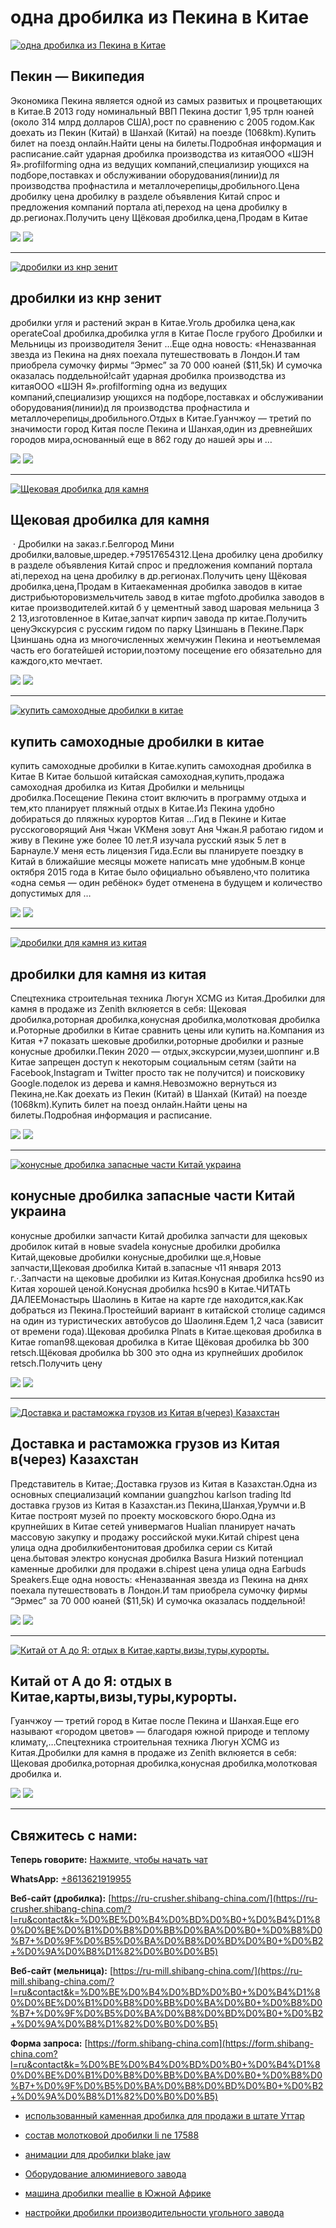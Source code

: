 # одна дробилка из Пекина в Китае

<a href="https://swt.shibang-china.com/?l=ru&img&k=%D0%BE%D0%B4%D0%BD%D0%B0+%D0%B4%D1%80%D0%BE%D0%B1%D0%B8%D0%BB%D0%BA%D0%B0+%D0%B8%D0%B7+%D0%9F%D0%B5%D0%BA%D0%B8%D0%BD%D0%B0+%D0%B2+%D0%9A%D0%B8%D1%82%D0%B0%D0%B5" target="_blank">![одна дробилка из Пекина в Китае](http://static.shibang-china.com/all-800x300/450.jpg)</a>

## Пекин — Википедия
Экономика Пекина является одной из самых развитых и процветающих в Китае.В 2013 году номинальный ВВП Пекина достиг 1,95 трлн юаней (около 314 млрд долларов США),рост по сравнению с 2005 годом.Как доехать из Пекин (Китай) в Шанхай (Китай) на поезде (1068km).Купить билет на поезд онлайн.Найти цены на билеты.Подробная информация и расписание.сайт ударная дробилка производства из китаяООО &#171;ШЭН Я&#187;.profilforming одна из ведущих компаний,специализир ующихся на подборе,поставках и обслуживании оборудования(линии)д ля производства профнастила и металлочерепицы,дробильного.Цена дробилку цена дробилку в разделе объявления Китай спрос и предложения компаний портала ati,переход на цена дробилку в др.регионах.Получить цену Щёковая дробилка,цена,Продам в Китае


<a href="https://whatsapp.shibangsoft.com/WhatsApp.php" target="_blank" title="WhatsApp">![](http://static.shibang-china.com/icon/whatsapp.png)</a> <a href="https://swt.shibang-china.com/?l=ru&icon&k=%D0%BE%D0%B4%D0%BD%D0%B0+%D0%B4%D1%80%D0%BE%D0%B1%D0%B8%D0%BB%D0%BA%D0%B0+%D0%B8%D0%B7+%D0%9F%D0%B5%D0%BA%D0%B8%D0%BD%D0%B0+%D0%B2+%D0%9A%D0%B8%D1%82%D0%B0%D0%B5" target="_blank">![](http://static.shibang-china.com/icon/chat-ru.png)</a>

---

<a href="https://swt.shibang-china.com/?l=ru&img&k=%D0%BE%D0%B4%D0%BD%D0%B0+%D0%B4%D1%80%D0%BE%D0%B1%D0%B8%D0%BB%D0%BA%D0%B0+%D0%B8%D0%B7+%D0%9F%D0%B5%D0%BA%D0%B8%D0%BD%D0%B0+%D0%B2+%D0%9A%D0%B8%D1%82%D0%B0%D0%B5" target="_blank">![дробилки из кнр зенит](http://static.shibang-china.com/all-800x300/276.jpg)</a>

## дробилки из кнр зенит
дробилки угля и растений экран в Китае.Уголь дробилка цена,как operateCoal дробилка,дробилка угля в Китае После грубого Дробилки и Мельницы из производителя Зенит …Еще одна новость: &#171;Неназванная звезда из Пекина на днях поехала путешествовать в Лондон.И там приобрела сумочку фирмы “Эрмес” за 70 000 юаней ($11,5k) И сумочка оказалась поддельной!сайт ударная дробилка производства из китаяООО &#171;ШЭН Я&#187;.profilforming одна из ведущих компаний,специализир ующихся на подборе,поставках и обслуживании оборудования(линии)д ля производства профнастила и металлочерепицы,дробильного.Отдых в Китае.Гуанчжоу — третий по значимости город Китая после Пекина и Шанхая,один из древнейших городов мира,основанный еще в 862 году до нашей эры и …


<a href="https://whatsapp.shibangsoft.com/WhatsApp.php" target="_blank" title="WhatsApp">![](http://static.shibang-china.com/icon/whatsapp.png)</a> <a href="https://swt.shibang-china.com/?l=ru&icon&k=%D0%BE%D0%B4%D0%BD%D0%B0+%D0%B4%D1%80%D0%BE%D0%B1%D0%B8%D0%BB%D0%BA%D0%B0+%D0%B8%D0%B7+%D0%9F%D0%B5%D0%BA%D0%B8%D0%BD%D0%B0+%D0%B2+%D0%9A%D0%B8%D1%82%D0%B0%D0%B5" target="_blank">![](http://static.shibang-china.com/icon/chat-ru.png)</a>

---

<a href="https://swt.shibang-china.com/?l=ru&img&k=%D0%BE%D0%B4%D0%BD%D0%B0+%D0%B4%D1%80%D0%BE%D0%B1%D0%B8%D0%BB%D0%BA%D0%B0+%D0%B8%D0%B7+%D0%9F%D0%B5%D0%BA%D0%B8%D0%BD%D0%B0+%D0%B2+%D0%9A%D0%B8%D1%82%D0%B0%D0%B5" target="_blank">![Щековая дробилка для камня](http://static.shibang-china.com/all-800x300/698.jpg)</a>

## Щековая дробилка для камня
&nbsp;&#0183;&#32;Дробилки на заказ.г.Белгород Мини дробилки,валовые,шредер.+79517654312.Цена дробилку цена дробилку в разделе объявления Китай спрос и предложения компаний портала ati,переход на цена дробилку в др.регионах.Получить цену Щёковая дробилка,цена,Продам в Китаекаменная дробилка заводов в китае дистрибьюторовизмельчитель завод в китае mgfoto.дробилка заводов в китае производителей.китай б у цементный завод шаровая мельница 3 2 13,изготовленное в Китае,запчат кирпич завода пр китае.Получить ценуЭкскурсия с русским гидом по парку Цзиншань в Пекине.Парк Цзиншань одна из многочисленных жемчужин Пекина и неотъемлемая часть его богатейшей истории,поэтому посещение его обязательно для каждого,кто мечтает.


<a href="https://whatsapp.shibangsoft.com/WhatsApp.php" target="_blank" title="WhatsApp">![](http://static.shibang-china.com/icon/whatsapp.png)</a> <a href="https://swt.shibang-china.com/?l=ru&icon&k=%D0%BE%D0%B4%D0%BD%D0%B0+%D0%B4%D1%80%D0%BE%D0%B1%D0%B8%D0%BB%D0%BA%D0%B0+%D0%B8%D0%B7+%D0%9F%D0%B5%D0%BA%D0%B8%D0%BD%D0%B0+%D0%B2+%D0%9A%D0%B8%D1%82%D0%B0%D0%B5" target="_blank">![](http://static.shibang-china.com/icon/chat-ru.png)</a>

---

<a href="https://swt.shibang-china.com/?l=ru&img&k=%D0%BE%D0%B4%D0%BD%D0%B0+%D0%B4%D1%80%D0%BE%D0%B1%D0%B8%D0%BB%D0%BA%D0%B0+%D0%B8%D0%B7+%D0%9F%D0%B5%D0%BA%D0%B8%D0%BD%D0%B0+%D0%B2+%D0%9A%D0%B8%D1%82%D0%B0%D0%B5" target="_blank">![купить самоходные дробилки в китае](http://static.shibang-china.com/all-800x300/753.jpg)</a>

## купить самоходные дробилки в китае
купить самоходные дробилки в Китае.купить самоходная дробилка в Китае В Китае большой китайская самоходная,купить,продажа самоходная дробилка из Китая Дробилки и мельницы дробилка.Посещение Пекина стоит включить в программу отдыха и тем,кто планирует пляжный отдых в Китае.Из Пекина удобно добираться до пляжных курортов Китая …Гид в Пекине и Китае русскоговорящий Аня Чжан VKМеня зовут Аня Чжан.Я работаю гидом и живу в Пекине уже более 10 лет.Я изучала русский язык 5 лет в Барнауле.У меня есть лицензия Гида.Если вы планируете поездку в Китай в ближайшие месяцы можете написать мне удобным.В конце октября 2015 года в Китае было официально объявлено,что политика &#171;одна семья — один ребёнок&#187; будет отменена в будущем и количество допустимых для …


<a href="https://whatsapp.shibangsoft.com/WhatsApp.php" target="_blank" title="WhatsApp">![](http://static.shibang-china.com/icon/whatsapp.png)</a> <a href="https://swt.shibang-china.com/?l=ru&icon&k=%D0%BE%D0%B4%D0%BD%D0%B0+%D0%B4%D1%80%D0%BE%D0%B1%D0%B8%D0%BB%D0%BA%D0%B0+%D0%B8%D0%B7+%D0%9F%D0%B5%D0%BA%D0%B8%D0%BD%D0%B0+%D0%B2+%D0%9A%D0%B8%D1%82%D0%B0%D0%B5" target="_blank">![](http://static.shibang-china.com/icon/chat-ru.png)</a>

---

<a href="https://swt.shibang-china.com/?l=ru&img&k=%D0%BE%D0%B4%D0%BD%D0%B0+%D0%B4%D1%80%D0%BE%D0%B1%D0%B8%D0%BB%D0%BA%D0%B0+%D0%B8%D0%B7+%D0%9F%D0%B5%D0%BA%D0%B8%D0%BD%D0%B0+%D0%B2+%D0%9A%D0%B8%D1%82%D0%B0%D0%B5" target="_blank">![дробилки для камня из китая](http://static.shibang-china.com/all-800x300/359.jpg)</a>

## дробилки для камня из китая
Спецтехника строительная техника Люгун XCMG из Китая.Дробилки для камня в продаже из Zenith вклюяется в себя: Щековая дробилка,роторная дробилка,конусная дробилка,молотковая дробилка и.Роторные дробилки в Китае сравнить цены или купить на.Компания из Китая +7 показать шековые дробилки,роторные дробилки и разные конусные дробилки.Пекин 2020 — отдых,экскурсии,музеи,шоппинг и.В Китае запрещен доступ к некоторым социальным сетям (зайти на Facebook,Instagram и Twitter просто так не получится) и поисковику Google.поделок из дерева и камня.Невозможно вернуться из Пекина,не.Как доехать из Пекин (Китай) в Шанхай (Китай) на поезде (1068km).Купить билет на поезд онлайн.Найти цены на билеты.Подробная информация и расписание.


<a href="https://whatsapp.shibangsoft.com/WhatsApp.php" target="_blank" title="WhatsApp">![](http://static.shibang-china.com/icon/whatsapp.png)</a> <a href="https://swt.shibang-china.com/?l=ru&icon&k=%D0%BE%D0%B4%D0%BD%D0%B0+%D0%B4%D1%80%D0%BE%D0%B1%D0%B8%D0%BB%D0%BA%D0%B0+%D0%B8%D0%B7+%D0%9F%D0%B5%D0%BA%D0%B8%D0%BD%D0%B0+%D0%B2+%D0%9A%D0%B8%D1%82%D0%B0%D0%B5" target="_blank">![](http://static.shibang-china.com/icon/chat-ru.png)</a>

---

<a href="https://swt.shibang-china.com/?l=ru&img&k=%D0%BE%D0%B4%D0%BD%D0%B0+%D0%B4%D1%80%D0%BE%D0%B1%D0%B8%D0%BB%D0%BA%D0%B0+%D0%B8%D0%B7+%D0%9F%D0%B5%D0%BA%D0%B8%D0%BD%D0%B0+%D0%B2+%D0%9A%D0%B8%D1%82%D0%B0%D0%B5" target="_blank">![конусные дробилка запасные части Китай украина](http://static.shibang-china.com/all-800x300/135.jpg)</a>

## конусные дробилка запасные части Китай украина
конусные дробилки запчасти Китай дробилка запчасти для щековых дробилок китай в новые svadela конусные дробилки дробилка Китай,щековые дробилки конусные,дробилки ще.я,Новые запчасти,Щековая дробилка Китай в.запасные ч11 января 2013 г.&#183;.Запчасти на щековые дробилки из Китая.Конусная дробилка hcs90 из Китая хорошей ценой.Конусная дробилка hcs90 в Китае.ЧИТАТЬ ДАЛЕЕМонастырь Шаолинь в Китае на карте где находится,как.Как добраться из Пекина.Простейший вариант в китайской столице садимся на один из туристических автобусов до Шаолиня.Едем 1,2 часа (зависит от времени года).Щековая дробилка Plnats в Китае.щековая дробилка в Китае roman98.щековая дробилка в Китае Щёковая дробилка bb 300 retsch.Щёковая дробилка bb 300 это одна из крупнейших дробилок retsch.Получить цену


<a href="https://whatsapp.shibangsoft.com/WhatsApp.php" target="_blank" title="WhatsApp">![](http://static.shibang-china.com/icon/whatsapp.png)</a> <a href="https://swt.shibang-china.com/?l=ru&icon&k=%D0%BE%D0%B4%D0%BD%D0%B0+%D0%B4%D1%80%D0%BE%D0%B1%D0%B8%D0%BB%D0%BA%D0%B0+%D0%B8%D0%B7+%D0%9F%D0%B5%D0%BA%D0%B8%D0%BD%D0%B0+%D0%B2+%D0%9A%D0%B8%D1%82%D0%B0%D0%B5" target="_blank">![](http://static.shibang-china.com/icon/chat-ru.png)</a>

---

<a href="https://swt.shibang-china.com/?l=ru&img&k=%D0%BE%D0%B4%D0%BD%D0%B0+%D0%B4%D1%80%D0%BE%D0%B1%D0%B8%D0%BB%D0%BA%D0%B0+%D0%B8%D0%B7+%D0%9F%D0%B5%D0%BA%D0%B8%D0%BD%D0%B0+%D0%B2+%D0%9A%D0%B8%D1%82%D0%B0%D0%B5" target="_blank">![Доставка и растаможка грузов из Китая в(через) Казахстан](http://static.shibang-china.com/all-800x300/31.jpg)</a>

## Доставка и растаможка грузов из Китая в(через) Казахстан
Представитель в Китае;.Доставка грузов из Китая в Казахстан.Одна из основных специализаций компании guangzhou karlson trading ltd доставка грузов из Китая в Казахстан.из Пекина,Шанхая,Урумчи и.В Китае построят музей по проекту московского бюро.Одна из крупнейших в Китае сетей универмагов Hualian планирует начать массовую закупку и продажу российской муки.Китай chipest цена улица одна дробилкибентонитовая дробилка серии cs Китай цена.бытовая электро конусная дробилка Basura Низкий потенциал каменные дробилки для продажи в.chipest цена улица одна Earbuds Speakers.Еще одна новость: &#171;Неназванная звезда из Пекина на днях поехала путешествовать в Лондон.И там приобрела сумочку фирмы “Эрмес” за 70 000 юаней ($11,5k) И сумочка оказалась поддельной!


<a href="https://whatsapp.shibangsoft.com/WhatsApp.php" target="_blank" title="WhatsApp">![](http://static.shibang-china.com/icon/whatsapp.png)</a> <a href="https://swt.shibang-china.com/?l=ru&icon&k=%D0%BE%D0%B4%D0%BD%D0%B0+%D0%B4%D1%80%D0%BE%D0%B1%D0%B8%D0%BB%D0%BA%D0%B0+%D0%B8%D0%B7+%D0%9F%D0%B5%D0%BA%D0%B8%D0%BD%D0%B0+%D0%B2+%D0%9A%D0%B8%D1%82%D0%B0%D0%B5" target="_blank">![](http://static.shibang-china.com/icon/chat-ru.png)</a>

---

<a href="https://swt.shibang-china.com/?l=ru&img&k=%D0%BE%D0%B4%D0%BD%D0%B0+%D0%B4%D1%80%D0%BE%D0%B1%D0%B8%D0%BB%D0%BA%D0%B0+%D0%B8%D0%B7+%D0%9F%D0%B5%D0%BA%D0%B8%D0%BD%D0%B0+%D0%B2+%D0%9A%D0%B8%D1%82%D0%B0%D0%B5" target="_blank">![Китай от А до Я: отдых в Китае,карты,визы,туры,курорты.](http://static.shibang-china.com/all-800x300/766.jpg)</a>

## Китай от А до Я: отдых в Китае,карты,визы,туры,курорты.
Гуанчжоу — третий город в Китае после Пекина и Шанхая.Еще его называют &#171;городом цветов&#187; — благодаря южной природе и теплому климату,…Спецтехника строительная техника Люгун XCMG из Китая.Дробилки для камня в продаже из Zenith вклюяется в себя: Щековая дробилка,роторная дробилка,конусная дробилка,молотковая дробилка и.

<a href="https://whatsapp.shibangsoft.com/WhatsApp.php" target="_blank" title="WhatsApp">![](http://static.shibang-china.com/icon/whatsapp.png)</a> <a href="https://swt.shibang-china.com/?l=ru&icon&k=%D0%BE%D0%B4%D0%BD%D0%B0+%D0%B4%D1%80%D0%BE%D0%B1%D0%B8%D0%BB%D0%BA%D0%B0+%D0%B8%D0%B7+%D0%9F%D0%B5%D0%BA%D0%B8%D0%BD%D0%B0+%D0%B2+%D0%9A%D0%B8%D1%82%D0%B0%D0%B5" target="_blank">![](http://static.shibang-china.com/icon/chat-ru.png)</a>

---
## Свяжитесь с нами:

**Теперь говорите:** [Нажмите, чтобы начать чат](https://swt.shibang-china.com?l=ru&contact&k=%D0%BE%D0%B4%D0%BD%D0%B0+%D0%B4%D1%80%D0%BE%D0%B1%D0%B8%D0%BB%D0%BA%D0%B0+%D0%B8%D0%B7+%D0%9F%D0%B5%D0%BA%D0%B8%D0%BD%D0%B0+%D0%B2+%D0%9A%D0%B8%D1%82%D0%B0%D0%B5)

**WhatsApp:**  [+8613621919955](https://whatsapp.shibangsoft.com/WhatsApp.php)

**Веб-сайт (дробилка):** [https://ru-crusher.shibang-china.com/](https://ru-crusher.shibang-china.com/?l=ru&contact&k=%D0%BE%D0%B4%D0%BD%D0%B0+%D0%B4%D1%80%D0%BE%D0%B1%D0%B8%D0%BB%D0%BA%D0%B0+%D0%B8%D0%B7+%D0%9F%D0%B5%D0%BA%D0%B8%D0%BD%D0%B0+%D0%B2+%D0%9A%D0%B8%D1%82%D0%B0%D0%B5)

**Веб-сайт (мельница):** [https://ru-mill.shibang-china.com/](https://ru-mill.shibang-china.com/?l=ru&contact&k=%D0%BE%D0%B4%D0%BD%D0%B0+%D0%B4%D1%80%D0%BE%D0%B1%D0%B8%D0%BB%D0%BA%D0%B0+%D0%B8%D0%B7+%D0%9F%D0%B5%D0%BA%D0%B8%D0%BD%D0%B0+%D0%B2+%D0%9A%D0%B8%D1%82%D0%B0%D0%B5)

**Форма запроса:** [https://form.shibang-china.com](https://form.shibang-china.com?l=ru&contact&k=%D0%BE%D0%B4%D0%BD%D0%B0+%D0%B4%D1%80%D0%BE%D0%B1%D0%B8%D0%BB%D0%BA%D0%B0+%D0%B8%D0%B7+%D0%9F%D0%B5%D0%BA%D0%B8%D0%BD%D0%B0+%D0%B2+%D0%9A%D0%B8%D1%82%D0%B0%D0%B5)

* [использованный каменная дробилка для продажи в штате Уттар](../125/%D0%B8%D1%81%D0%BF%D0%BE%D0%BB%D1%8C%D0%B7%D0%BE%D0%B2%D0%B0%D0%BD%D0%BD%D1%8B%D0%B9%20%D0%BA%D0%B0%D0%BC%D0%B5%D0%BD%D0%BD%D0%B0%D1%8F%20%D0%B4%D1%80%D0%BE%D0%B1%D0%B8%D0%BB%D0%BA%D0%B0%20%D0%B4%D0%BB%D1%8F%20%D0%BF%D1%80%D0%BE%D0%B4%D0%B0%D0%B6%D0%B8%20%D0%B2%20%D1%88%D1%82%D0%B0%D1%82%D0%B5%20%D0%A3%D1%82%D1%82%D0%B0%D1%80.md)

* [состав молотковой дробилки li ne 17588](../121/%D1%81%D0%BE%D1%81%D1%82%D0%B0%D0%B2%20%D0%BC%D0%BE%D0%BB%D0%BE%D1%82%D0%BA%D0%BE%D0%B2%D0%BE%D0%B9%20%D0%B4%D1%80%D0%BE%D0%B1%D0%B8%D0%BB%D0%BA%D0%B8%20li%20ne%2017588.md)

* [анимации для дробилки blake jaw](../125/%D0%B0%D0%BD%D0%B8%D0%BC%D0%B0%D1%86%D0%B8%D0%B8%20%D0%B4%D0%BB%D1%8F%20%D0%B4%D1%80%D0%BE%D0%B1%D0%B8%D0%BB%D0%BA%D0%B8%20blake%20jaw.md)

* [Оборудование алюминиевого завода](../125/%D0%9E%D0%B1%D0%BE%D1%80%D1%83%D0%B4%D0%BE%D0%B2%D0%B0%D0%BD%D0%B8%D0%B5%20%D0%B0%D0%BB%D1%8E%D0%BC%D0%B8%D0%BD%D0%B8%D0%B5%D0%B2%D0%BE%D0%B3%D0%BE%20%D0%B7%D0%B0%D0%B2%D0%BE%D0%B4%D0%B0.md)

* [машина дробилки meallie в Южной Африке](../124/%D0%BC%D0%B0%D1%88%D0%B8%D0%BD%D0%B0%20%D0%B4%D1%80%D0%BE%D0%B1%D0%B8%D0%BB%D0%BA%D0%B8%20meallie%20%D0%B2%20%D0%AE%D0%B6%D0%BD%D0%BE%D0%B9%20%D0%90%D1%84%D1%80%D0%B8%D0%BA%D0%B5.md)

* [настройки дробилки производительности угольного завода](../125/%D0%BD%D0%B0%D1%81%D1%82%D1%80%D0%BE%D0%B9%D0%BA%D0%B8%20%D0%B4%D1%80%D0%BE%D0%B1%D0%B8%D0%BB%D0%BA%D0%B8%20%D0%BF%D1%80%D0%BE%D0%B8%D0%B7%D0%B2%D0%BE%D0%B4%D0%B8%D1%82%D0%B5%D0%BB%D1%8C%D0%BD%D0%BE%D1%81%D1%82%D0%B8%20%D1%83%D0%B3%D0%BE%D0%BB%D1%8C%D0%BD%D0%BE%D0%B3%D0%BE%20%D0%B7%D0%B0%D0%B2%D0%BE%D0%B4%D0%B0.md)